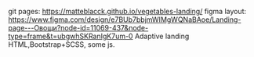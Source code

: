 git pages: https://matteblacck.github.io/vegetables-landing/
figma layout: https://www.figma.com/design/e7BUb7bbjmWIMgWQNaBAoe/Landing-page---Овощи?node-id=11069-437&node-type=frame&t=ubgwhSKRanIgK7um-0
Adaptive landing
HTML,Bootstrap+SCSS, some js.
